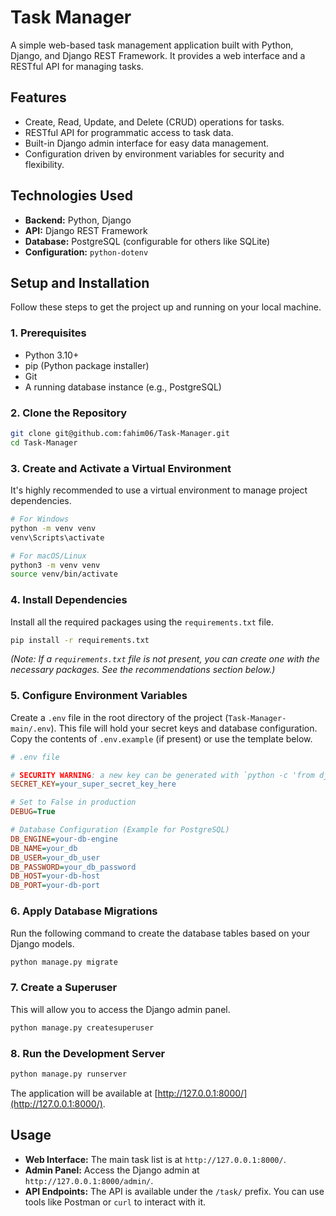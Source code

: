 # Task Manager

A simple web-based task management application built with Python, Django, and Django REST Framework. It provides a web interface and a RESTful API for managing tasks.

## Features

*   Create, Read, Update, and Delete (CRUD) operations for tasks.
*   RESTful API for programmatic access to task data.
*   Built-in Django admin interface for easy data management.
*   Configuration driven by environment variables for security and flexibility.

## Technologies Used

*   **Backend:** Python, Django
*   **API:** Django REST Framework
*   **Database:** PostgreSQL (configurable for others like SQLite)
*   **Configuration:** `python-dotenv`

## Setup and Installation

Follow these steps to get the project up and running on your local machine.

### 1. Prerequisites

*   Python 3.10+
*   pip (Python package installer)
*   Git
*   A running database instance (e.g., PostgreSQL)

### 2. Clone the Repository

```bash
git clone git@github.com:fahim06/Task-Manager.git
cd Task-Manager
```

### 3. Create and Activate a Virtual Environment

It's highly recommended to use a virtual environment to manage project dependencies.

```bash
# For Windows
python -m venv venv
venv\Scripts\activate

# For macOS/Linux
python3 -m venv venv
source venv/bin/activate
```

### 4. Install Dependencies

Install all the required packages using the `requirements.txt` file.

```bash
pip install -r requirements.txt
```
*(Note: If a `requirements.txt` file is not present, you can create one with the necessary packages. See the recommendations section below.)*

### 5. Configure Environment Variables

Create a `.env` file in the root directory of the project (`Task-Manager-main/.env`). This file will hold your secret keys and database configuration. Copy the contents of `.env.example` (if present) or use the template below.

```ini
# .env file

# SECURITY WARNING: a new key can be generated with `python -c 'from django.core.management.utils import get_random_secret_key; print(get_random_secret_key())'`
SECRET_KEY=your_super_secret_key_here

# Set to False in production
DEBUG=True

# Database Configuration (Example for PostgreSQL)
DB_ENGINE=your-db-engine
DB_NAME=your_db
DB_USER=your_db_user
DB_PASSWORD=your_db_password
DB_HOST=your-db-host
DB_PORT=your-db-port
```

### 6. Apply Database Migrations

Run the following command to create the database tables based on your Django models.

```bash
python manage.py migrate
```

### 7. Create a Superuser

This will allow you to access the Django admin panel.

```bash
python manage.py createsuperuser
```

### 8. Run the Development Server

```bash
python manage.py runserver
```

The application will be available at [http://127.0.0.1:8000/](http://127.0.0.1:8000/).

## Usage

*   **Web Interface:** The main task list is at `http://127.0.0.1:8000/`.
*   **Admin Panel:** Access the Django admin at `http://127.0.0.1:8000/admin/`.
*   **API Endpoints:** The API is available under the `/task/` prefix. You can use tools like Postman or `curl` to interact with it.

